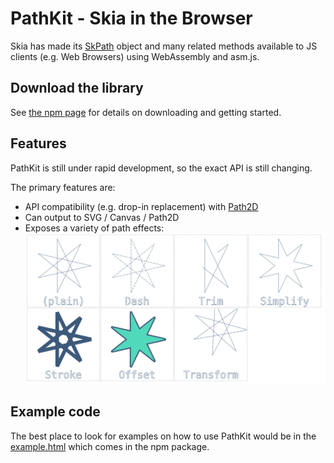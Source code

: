 PathKit - Skia in the Browser
=============================

Skia has made its [SkPath](../api/SkPath_Reference) object and many related methods
available to JS clients (e.g. Web Browsers) using WebAssembly and asm.js.

Download the library
--------------------

See [the npm page](https://www.npmjs.com/package/experimental-pathkit-wasm) for details on downloading
and getting started.

Features
--------

PathKit is still under rapid development, so the exact API is still changing.

The primary features are:

  - API compatibility (e.g. drop-in replacement) with [Path2D](https://developer.mozilla.org/en-US/docs/Web/API/Path2D)
  - Can output to SVG / Canvas / Path2D
  - Exposes a variety of path effects: <img width=800 src="./PathKit_effects.png"/>


Example code
------------
The best place to look for examples on how to use PathKit would be in the
[example.html](https://github.com/google/skia/blob/master/experimental/pathkit/npm-wasm/example.html#L45)
which comes in the npm package.